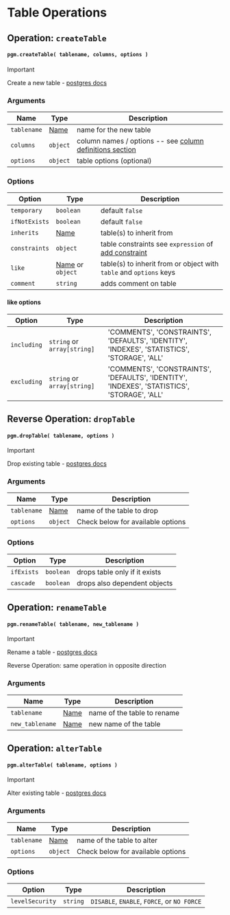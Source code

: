 # Table Operations

## Operation: `createTable`

#### `pgm.createTable( tablename, columns, options )`

> [!IMPORTANT]
> Create a new table - [postgres docs](http://www.postgresql.org/docs/current/static/sql-createtable.html)

### Arguments

| Name        | Type                      | Description                                                                               |
|-------------|---------------------------|-------------------------------------------------------------------------------------------|
| `tablename` | [Name](/migrations/#type) | name for the new table                                                                    |
| `columns`   | `object`                  | column names / options -- see [column definitions section](columns.md#column-definitions) |
| `options`   | `object`                  | table options (optional)                                                                  |

### Options

| Option        | Type                                  | Description                                                                                                                   |
|---------------|---------------------------------------|-------------------------------------------------------------------------------------------------------------------------------|
| `temporary`   | `boolean`                             | default `false`                                                                                                               |
| `ifNotExists` | `boolean`                             | default `false`                                                                                                               |
| `inherits`    | [Name](/migrations/#type)             | table(s) to inherit from                                                                                                      |
| `constraints` | `object`                              | table constraints see `expression` of [add constraint](constraints.md#pgmaddconstraint-tablename-constraint_name-expression-) |
| `like`        | [Name](/migrations/#type) or `object` | table(s) to inherit from or object with `table` and `options` keys                                                            |
| `comment`     | `string`                              | adds comment on table                                                                                                         |

#### like options

| Option      | Type                        | Description                                                                                  |
|-------------|-----------------------------|----------------------------------------------------------------------------------------------|
| `including` | `string` or `array[string]` | 'COMMENTS', 'CONSTRAINTS', 'DEFAULTS', 'IDENTITY', 'INDEXES', 'STATISTICS', 'STORAGE', 'ALL' |
| `excluding` | `string` or `array[string]` | 'COMMENTS', 'CONSTRAINTS', 'DEFAULTS', 'IDENTITY', 'INDEXES', 'STATISTICS', 'STORAGE', 'ALL' |

## Reverse Operation: `dropTable`

#### `pgm.dropTable( tablename, options )`

> [!IMPORTANT]
> Drop existing table - [postgres docs](http://www.postgresql.org/docs/current/static/sql-droptable.html)

### Arguments

| Name        | Type                      | Description                       |
|-------------|---------------------------|-----------------------------------|
| `tablename` | [Name](/migrations/#type) | name of the table to drop         |
| `options`   | `object`                  | Check below for available options |

### Options

| Option     | Type      | Description                   |
|------------|-----------|-------------------------------|
| `ifExists` | `boolean` | drops table only if it exists |
| `cascade`  | `boolean` | drops also dependent objects  |

## Operation: `renameTable`

#### `pgm.renameTable( tablename, new_tablename )`

> [!IMPORTANT]
> Rename a table - [postgres docs](http://www.postgresql.org/docs/current/static/sql-altertable.html)
>
> Reverse Operation: same operation in opposite direction

### Arguments

| Name            | Type                      | Description                 |
|-----------------|---------------------------|-----------------------------|
| `tablename`     | [Name](/migrations/#type) | name of the table to rename |
| `new_tablename` | [Name](/migrations/#type) | new name of the table       |

## Operation: `alterTable`

#### `pgm.alterTable( tablename, options )`

> [!IMPORTANT]
> Alter existing table - [postgres docs](http://www.postgresql.org/docs/current/static/sql-altertable.html)

### Arguments

| Name        | Type                      | Description                       |
|-------------|---------------------------|-----------------------------------|
| `tablename` | [Name](/migrations/#type) | name of the table to alter        |
| `options`   | `object`                  | Check below for available options |

### Options

| Option          | Type     | Description                                 |
|-----------------|----------|---------------------------------------------|
| `levelSecurity` | `string` | `DISABLE`, `ENABLE`, `FORCE`, or `NO FORCE` |
